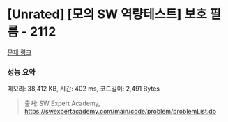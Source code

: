 # [Unrated] [모의 SW 역량테스트] 보호 필름 - 2112 

[문제 링크](https://swexpertacademy.com/main/code/problem/problemDetail.do?contestProbId=AV5V1SYKAaUDFAWu) 

### 성능 요약

메모리: 38,412 KB, 시간: 402 ms, 코드길이: 2,491 Bytes



> 출처: SW Expert Academy, https://swexpertacademy.com/main/code/problem/problemList.do